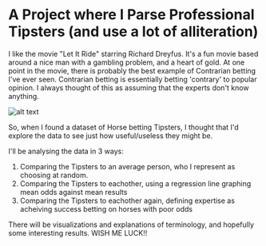 # A Project where I Parse Professional Tipsters (and use a lot of alliteration)

I like the movie "Let It Ride" starring Richard Dreyfus. It's a fun movie based around a nice man with a gambling problem, and a heart of
gold. At one point in the movie, there is probably the best example of Contrarian betting I've ever seen. Contrarian betting is essentially
betting 'contrary' to popular opinion. I always thought of this as assuming that the experts don't know anything.

![alt text](https://nickknockedmeup.files.wordpress.com/2014/02/f9095cd50519f9acdb1cade812e875fc.jpg)

So, when I found a dataset of Horse betting Tipsters, I thought that I'd explore the data to see just how useful/useless they might be.

I'll be analysing the data in 3 ways:
  1) Comparing the Tipsters to an average person, who I represent as choosing at random.
  2) Comparing the Tipsters to eachother, using a regression line graphing mean odds against mean results
  3) Comparing the Tipsters to eachother again, defining expertise as acheiving success betting on horses with poor odds

There will be visualizations and explanations of terminology, and hopefully some interesting results.
WISH ME LUCK!!
